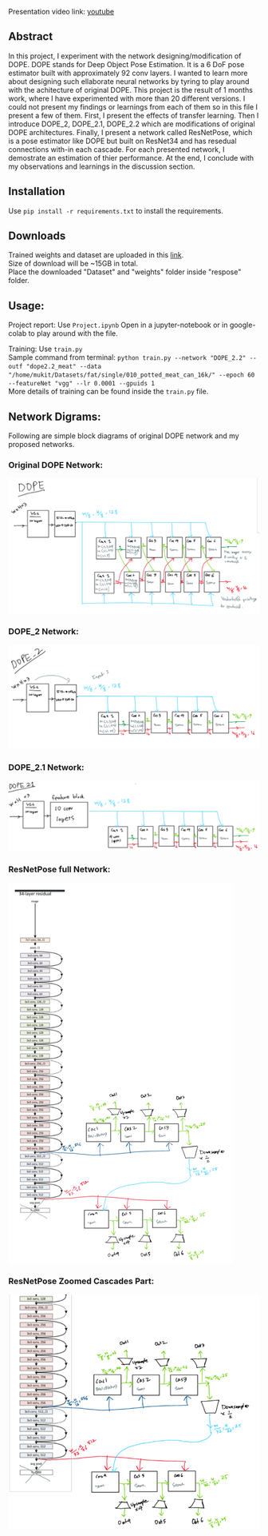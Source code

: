 Presentation video link: [youtube](https://youtu.be/wGJTIeSog-k) 
  
## Abstract
In this project, I experiment with the network designing/modification of DOPE. 
DOPE stands for Deep Object Pose Estimation. It is a 6 DoF pose estimator built 
with approximately 92 conv layers. I wanted to learn more about designing such 
ellaborate neural networks by tyring to play around with the achitecture of 
original DOPE. This project is the result of 1 months work, where I have experimented with 
more than 20 different versions. I could not present my findings or learnings from each of them 
so in this file I present a few of them. First, I present the effects of transfer learning. 
Then I introduce DOPE_2, DOPE_2.1, DOPE_2.2 which are modifications of original DOPE 
architectures. Finally, I present a network called ResNetPose, which is a pose estimator 
like DOPE but built on ResNet34 and has resedual connections with-in each cascade. For each 
presented network, I demostrate an estimation of thier performance. At the end, I conclude with 
my observations and learnings in the discussion section.

## Installation
Use `pip install -r requirements.txt` to install the requirements.

## Downloads
Trained weights and dataset are uploaded in this [link](https://sooners-my.sharepoint.com/:f:/g/personal/abdul_mukit_ou_edu/Em6yJ_XHDZdAhzZ7L4E9fFABhW61w9zvSG7cuTwfRgUuyA?e=UYN0JY).   
Size of download will be ~15GB in total.    
Place the downloaded "Dataset" and "weights" folder inside "respose" folder.

## Usage:
Project report: Use `Project.ipynb`
Open in a jupyter-notebook or in google-colab to play around with the file.  

Training: Use `train.py`  
Sample command from terminal: 
`python train.py --network "DOPE_2.2" --outf "dope2.2_meat" --data "/home/mukit/Datasets/fat/single/010_potted_meat_can_16k/" --epoch 60 --featureNet "vgg" --lr 0.0001 --gpuids 1`  
More details of training can be found inside the `train.py` file.

## Network Digrams:
Following are simple block diagrams of original DOPE network and my proposed networks.
 
### Original DOPE Network:
![Original DOPE](docs/DOPE_diagram.png)

### DOPE_2 Network:
![DOPE_2](docs/DOPE_2.png)

### DOPE_2.1 Network:
![DOPE_2.1](docs/DOPE_2.1.png)

### ResNetPose full Network:
![ResNetPose](docs/ResnetPose_part1.png)

### ResNetPose Zoomed Cascades Part:
![ResNetPose](docs/ResnetPose_part2.png)


